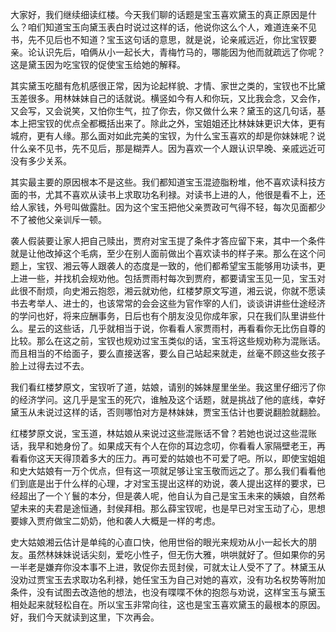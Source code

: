 
大家好，我们继续细读红楼。今天我们聊的话题是宝玉喜欢黛玉的真正原因是什么？咱们知道宝玉向黛玉表白时说过这样的话，他说你这么个人，难道连亲不见书，先不见后也不知道？宝玉这句话的意思，就是说，论亲戚远近，你比宝钗要亲。论认识先后，咱俩从小一起长大，青梅竹马的，哪能因为他而就疏远了你呢？这是黛玉因为吃宝钗的促使宝玉给她的解释。

其实黛玉吃醋有危机感很正常，因为论起样貌、才情、家世之类的，宝钗也不比黛玉差很多。用林妹妹自己的话就说。横竖如今有人和你玩，又比我会念，又会作，又会写，又会说笑，又怕你生气，拉了你去，你又做什么来？黛玉的这几句话，基本上把宝钗的优点全都概括出来了。除此之外，宝姐姐还比林妹妹更识大体，更有城府，更有人缘。那么面对如此完美的宝钗，为什么宝玉喜欢的却是你妹妹呢？说什么亲不见书，先不见后，那是糊弄人。因为喜欢一个人跟认识早晚、亲戚远近可没有多少关系。

其实最主要的原因根本不是这些。我们都知道宝玉混迹脂粉堆，他不喜欢读科技方面的书，尤其不喜欢从读书上求取功名利禄。对读书上进的人，他很是看不上，还给人家钱，外号叫做露肚。因为这个宝玉把他父亲贾政可气得不轻，每次见面都少不了被他父亲训斥一顿。

袭人假装要让家人把自己赎出，贾府对宝玉提了条件才答应留下来，其中一个条件就是让他改掉这个毛病，至少在别人面前做出个喜欢读书的样子来。那么在这个问题上，宝钗、湘云等人跟袭人的态度是一致的，他们都希望宝玉能够用功读书，更上进一些，并找机会规劝他。包括贾雨村每次到贾府，都要请宝玉见一见，宝玉对此很不耐烦，向史湘云抱怨，湘云就劝他，红楼梦原文写道，湘云说，你就不愿读书去考举人、进士的，也该常常的会会这些为官作宰的人们，谈谈讲讲些仕途经济的学问也好，将来应酬事务，日后也有个朋友没见你成年家，只在我们队里讲些什么。星云的这些话，几乎就相当于说，你看看人家贾雨村，再看看你无比伤自尊的比较。那么在这之前，宝钗也规劝过宝玉类似的话，宝玉将这些规劝称为混账话。而且相当的不给面子，要么直接送客，要么自己站起来就走，丝毫不顾这些女孩子脸上过得去过不去。

我们看红楼梦原文，宝钗听了道，姑娘，请别的姊妹屋里坐坐。我这里仔细污了你的经济学问。这几乎是宝玉的死穴，谁触及这个话题，就是挑战了他的底线，幸好黛玉从未说过这样的话，否则哪怕对方是林妹妹，贾宝玉估计也要说翻脸就翻脸。

红楼梦原文说，宝玉道，林姑娘从来说过这些混账话不曾？若她也说过这些混账话，我早和她身份了。如果成天有个人在你的耳边念叨，你看看人家隔壁老王，再看看你这天天得顶着多大的压力。再可爱的姑娘也不可爱了吧。所以，即使宝姐姐和史大姑娘有一万个优点，但有这一项就足够让宝玉敬而远之了。那么我们看看他们到底是出于什么样的心理，才对宝玉提出这样的劝说，袭人提出这样的要求，已经超出了一个丫鬟的本分，但是袭人呢，他自认为自己是宝玉未来的姨娘，自然希望未来的夫君是途恒通，封侯拜相。那么薛宝钗呢，也是早已对宝玉动了心，思想要嫁入贾府做宝二奶奶，他和袭人大概是一样的考虑。

史大姑娘湘云估计是单纯的心直口快，他用世俗的眼光来规劝从小一起长大的朋友。虽然林妹妹说话尖刻，爱吃小性子，但无伤大雅，哄哄就好了。但如果你的另一半老是嫌弃你没本事不上进，敦促你去觅封侯，可就太让人受不了了。林黛玉从没劝过贾宝玉去求取功名利禄，她任宝玉为自己对她的喜欢，没有功名权势等附加条件，没有试图去改造他的想法，也没有喋喋不休的抱怨与劝说，这样宝玉与黛玉相处起来就轻松自在。所以宝玉非常向往，这也是宝玉喜欢黛玉的最根本的原因。好，我们今天就读到这里，下次再会。


